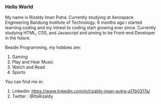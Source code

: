 ### Hello World 

<!--
**rizaldyip10/rizaldyip10** is a ✨ _special_ ✨ repository because its `README.md` (this file) appears on your GitHub profile.

Here are some ideas to get you started:

- 🔭 I’m currently working on ...
- 🌱 I’m currently learning ...
- 👯 I’m looking to collaborate on ...
- 🤔 I’m looking for help with ...
- 💬 Ask me about ...
- 📫 How to reach me: ...
- 😄 Pronouns: ...
- ⚡ Fun fact: ...
-->
My name is Rizaldy Iman Putra. Currently studying at Aerospace Engineering Bandung Institute of Technology. 6 months ago i started learning coding and my intrest to coding start growing ever since. Currently studying HTML, CSS, and Javascript and aiming to be Front-end Developer in the future.

Beside Programming, my hobbies are:
1. Gaming
2. Play and Hear Music
3. Watch and Read
4. Sports

You can find me in:
1. LinkedIn: https://www.linkedin.com/in/rizaldy-iman-putra-a17b0317a/
2. Twitter : @ItsRizaldy
